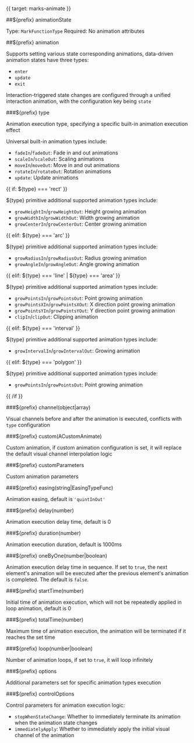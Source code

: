 {{ target: marks-animate }}

##${prefix} animationState

Type: `MarkFunctionType`
Required: No
animation attributes

##${prefix} animation

Supports setting various state corresponding animations, data-driven animation states have three types:

- `enter`
- `update`
- `exit`

Interaction-triggered state changes are configured through a unified interaction animation, with the configuration key being `state`

###${prefix} type

Animation execution type, specifying a specific built-in animation execution effect

Universal built-in animation types include:

- `fadeIn`/`fadeOut`: Fade in and out animations
- `scaleIn`/`scaleOut`: Scaling animations
- `moveIn`/`moveOut`: Move in and out animations
- `rotateIn`/`rotateOut`: Rotation animations
- `update`: Update animations

{{ if: ${type} === 'rect' }}

${type} primitive additional supported animation types include:

- `growHeightIn`/`growHeightOut`: Height growing animation
- `growWidthIn`/`growWidthOut`: Width growing animation
- `growCenterIn`/`growCenterOut`: Center growing animation

{{ elif: ${type} === 'arc' }}

${type} primitive additional supported animation types include:

- `growRadiusIn`/`growRadiusOut`: Radius growing animation
- `growAngleIn`/`growAngleOut`: Angle growing animation

{{ elif: ${type} === 'line' | ${type} === 'area' }}

${type} primitive additional supported animation types include:

- `growPointsIn`/`growPointsOut`: Point growing animation
- `growPointsXIn`/`growPointsXOut`: X direction point growing animation
- `growPointsYIn`/`growPointsYOut`: Y direction point growing animation
- `clipIn`/`clipOut`: Clipping animation

{{ elif: ${type} === 'interval' }}

${type} primitive additional supported animation types include:

- `growIntervalIn`/`growIntervalOut`: Growing animation

{{ elif: ${type} === 'polygon' }}

${type} primitive additional supported animation types include:

- `growPointsIn`/`growPointsOut`: Point growing animation

{{ /if }}

###${prefix} channel(object|array)

Visual channels before and after the animation is executed, conflicts with `type` configuration

###${prefix} custom(ACustomAnimate)

Custom animation, if custom animation configuration is set, it will replace the default visual channel interpolation logic

###${prefix} customParameters

Custom animation parameters

###${prefix} easing(string|EasingTypeFunc)

Animation easing, default is `'quintInOut'`

###${prefix} delay(number)

Animation execution delay time, default is 0

###${prefix} duration(number)

Animation execution duration, default is 1000ms

###${prefix} oneByOne(number|boolean)

Animation execution delay time in sequence. If set to `true`, the next element's animation will be executed after the previous element's animation is completed. The default is `false`.

###${prefix} startTime(number)

Initial time of animation execution, which will not be repeatedly applied in loop animation, default is 0

###${prefix} totalTime(number)

Maximum time of animation execution, the animation will be terminated if it reaches the set time

###${prefix} loop(number|boolean)

Number of animation loops, if set to `true`, it will loop infinitely

###${prefix} options

Additional parameters set for specific animation types execution

###${prefix} controlOptions

Control parameters for animation execution logic:

- `stopWhenStateChange`: Whether to immediately terminate its animation when the animation state changes
- `immediatelyApply`: Whether to immediately apply the initial visual channel of the animation